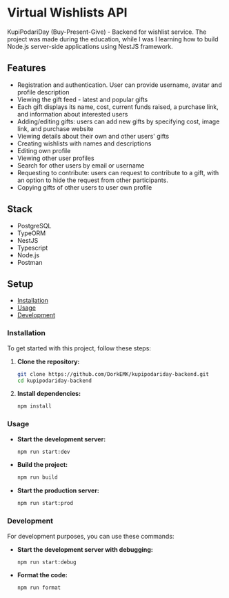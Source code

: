 # Virtual Wishlists API

KupiPodariDay (Buy-Present-Give) - Backend for wishlist service.
The project was made during the education, while I was I learning how to build Node.js server-side applications using NestJS framework.

## Features
- Registration and authentication. User can provide username, avatar and profile description
- Viewing the gift feed - latest and popular gifts
- Each gift displays its name, cost, current funds raised, a purchase link, and information about interested users
- Adding/editing gifts: users can add new gifts by specifying cost, image link, and purchase website
- Viewing details about their own and other users' gifts
- Creating wishlists with names and descriptions
- Editing own profile
- Viewing other user profiles
- Search for other users by email or username
- Requesting to contribute: users can request to contribute to a gift, with an option to hide the request from other participants.
- Copying gifts of other users to user own profile

## Stack
- PostgreSQL
- TypeORM
- NestJS
- Typescript 
- Node.js
- Postman

## Setup

- [Installation](#installation)
- [Usage](#usage)
- [Development](#development)

### Installation

To get started with this project, follow these steps:

1. **Clone the repository:**

   ```bash
   git clone https://github.com/DorkEMK/kupipodariday-backend.git
   cd kupipodariday-backend

2. **Install dependencies:**

   ```bash
   npm install

### Usage


- **Start the development server:**

  ```bash
  npm run start:dev


- **Build the project:**

  ```bash
  npm run build

- **Start the production server:**

  ```bash
  npm run start:prod


### Development

For development purposes, you can use these commands:

- **Start the development server with debugging:**

  ```bash
  npm run start:debug


- **Format the code:**

  ```bash
  npm run format


